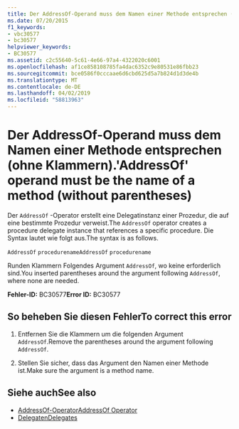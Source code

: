 ```yaml
---
title: Der AddressOf-Operand muss dem Namen einer Methode entsprechen (ohne Klammern).
ms.date: 07/20/2015
f1_keywords:
- vbc30577
- bc30577
helpviewer_keywords:
- BC30577
ms.assetid: c2c55640-5c61-4e66-97a4-4322020c6001
ms.openlocfilehash: af1ce858108785fa4dac6352c9e80531e86fbb23
ms.sourcegitcommit: bce0586f0cccaae6d6cbd625d5a7b824d1d3de4b
ms.translationtype: MT
ms.contentlocale: de-DE
ms.lasthandoff: 04/02/2019
ms.locfileid: "58813963"
---
```

# <a name="addressof-operand-must-be-the-name-of-a-method-without-parentheses"></a><span data-ttu-id="4f219-102">Der AddressOf-Operand muss dem Namen einer Methode entsprechen (ohne Klammern).</span><span class="sxs-lookup"><span data-stu-id="4f219-102">'AddressOf' operand must be the name of a method (without parentheses)</span></span>
<span data-ttu-id="4f219-103">Der `AddressOf` -Operator erstellt eine Delegatinstanz einer Prozedur, die auf eine bestimmte Prozedur verweist.</span><span class="sxs-lookup"><span data-stu-id="4f219-103">The `AddressOf` operator creates a procedure delegate instance that references a specific procedure.</span></span> <span data-ttu-id="4f219-104">Die Syntax lautet wie folgt aus.</span><span class="sxs-lookup"><span data-stu-id="4f219-104">The syntax is as follows.</span></span>  
  
 <span data-ttu-id="4f219-105">`AddressOf` `procedurename`</span><span class="sxs-lookup"><span data-stu-id="4f219-105">`AddressOf` `procedurename`</span></span>  
  
 <span data-ttu-id="4f219-106">Runden Klammern Folgendes Argument `AddressOf`, wo keine erforderlich sind.</span><span class="sxs-lookup"><span data-stu-id="4f219-106">You inserted parentheses around the argument following `AddressOf`, where none are needed.</span></span>  
  
 <span data-ttu-id="4f219-107">**Fehler-ID:** BC30577</span><span class="sxs-lookup"><span data-stu-id="4f219-107">**Error ID:** BC30577</span></span>  
  
## <a name="to-correct-this-error"></a><span data-ttu-id="4f219-108">So beheben Sie diesen Fehler</span><span class="sxs-lookup"><span data-stu-id="4f219-108">To correct this error</span></span>  
  
1.  <span data-ttu-id="4f219-109">Entfernen Sie die Klammern um die folgenden Argument `AddressOf`.</span><span class="sxs-lookup"><span data-stu-id="4f219-109">Remove the parentheses around the argument following `AddressOf`.</span></span>  
  
2.  <span data-ttu-id="4f219-110">Stellen Sie sicher, dass das Argument den Namen einer Methode ist.</span><span class="sxs-lookup"><span data-stu-id="4f219-110">Make sure the argument is a method name.</span></span>  
  
## <a name="see-also"></a><span data-ttu-id="4f219-111">Siehe auch</span><span class="sxs-lookup"><span data-stu-id="4f219-111">See also</span></span>

- [<span data-ttu-id="4f219-112">AddressOf-Operator</span><span class="sxs-lookup"><span data-stu-id="4f219-112">AddressOf Operator</span></span>](../../../visual-basic/language-reference/operators/addressof-operator.md)
- [<span data-ttu-id="4f219-113">Delegaten</span><span class="sxs-lookup"><span data-stu-id="4f219-113">Delegates</span></span>](../../../visual-basic/programming-guide/language-features/delegates/index.md)
